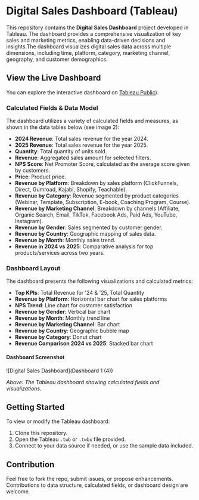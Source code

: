 # Digital Sales Dashboard (Tableau)

This repository contains the **Digital Sales Dashboard** project developed in Tableau. The dashboard provides a comprehensive visualization of key sales and marketing metrics, enabling data-driven decisions and insights.The dashboard visualizes digital sales data across multiple dimensions, including time, platform, category, marketing channel, geography, and customer demographics.

## View the Live Dashboard

You can explore the interactive dashboard on [Tableau Public](https://public.tableau.com/app/profile/taylor.wanyama/viz/DigitalSalesDashboardFinal2/Dashboard1)).

### Calculated Fields & Data Model

The dashboard utilizes a variety of calculated fields and measures, as shown in the data tables below (see image 2):

- **2024 Revenue**: Total sales revenue for the year 2024.
- **2025 Revenue**: Total sales revenue for the year 2025.
- **Quantity**: Total quantity of units sold.
- **Revenue**: Aggregated sales amount for selected filters.
- **NPS Score**: Net Promoter Score, calculated as the average score given by customers.
- **Price**: Product price.
- **Revenue by Platform**: Breakdown by sales platform (ClickFunnels, Direct, Gumroad, Kajabi, Shopify, Teachable).
- **Revenue by Category**: Revenue segmented by product categories (Webinar, Template, Subscription, E-book, Coaching Program, Course).
- **Revenue by Marketing Channel**: Breakdown by channels (Affiliate, Organic Search, Email, TikTok, Facebook Ads, Paid Ads, YouTube, Instagram).
- **Revenue by Gender**: Sales segmented by customer gender.
- **Revenue by Country**: Geographic mapping of sales data.
- **Revenue by Month**: Monthly sales trend.
- **Revenue in 2024 vs 2025**: Comparative analysis for top products/services across two years.


### Dashboard Layout

The dashboard presents the following visualizations and calculated metrics:

- **Top KPIs**: Total Revenue for '24 & '25, Total Quantity
- **Revenue by Platform**: Horizontal bar chart for sales platforms
- **NPS Trend**: Line chart for customer satisfaction
- **Revenue by Gender**: Vertical bar chart
- **Revenue by Month**: Monthly trend line
- **Revenue by Marketing Channel**: Bar chart
- **Revenue by Country**: Geographic bubble map
- **Revenue by Category**: Donut chart
- **Revenue Comparison 2024 vs 2025**: Stacked bar chart

#### Dashboard Screenshot

![Digital Sales Dashboard](Dashboard 1 (4))

*Above: The Tableau dashboard showing calculated fields and visualizations.*

## Getting Started

To view or modify the Tableau dashboard:

1. Clone this repository.
2. Open the Tableau `.twb` or `.twbx` file provided.
3. Connect to your data source if needed, or use the sample data included.

## Contribution

Feel free to fork the repo, submit issues, or propose enhancements. Contributions to data structure, calculated fields, or dashboard design are welcome.
